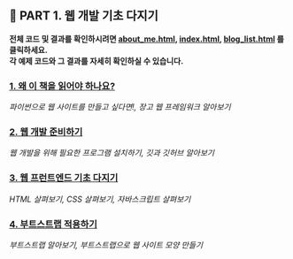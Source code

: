 <h2>📌 PART 1. 웹 개발 기초 다지기</h2>
<!-- 링크 수정하기 -->

**전체 코드 및 결과를 확인하시려면 [about_me.html](https://github.com/tae2on/Technical_Books_Notes/blob/main/Do%20it!%20%EC%9E%A5%EA%B3%A0%2B%EB%B6%80%ED%8A%B8%EC%8A%A4%ED%8A%B8%EB%9E%A9%20%ED%8C%8C%EC%9D%B4%EC%8D%AC%20%EC%9B%B9%20%EA%B0%9C%EB%B0%9C%EC%9D%98%20%EC%A0%95%EC%84%9D/about_me.html "전체 코드 보기"), [index.html](https://github.com/tae2on/Technical_Books_Notes/blob/main/Do%20it!%20%EC%9E%A5%EA%B3%A0%2B%EB%B6%80%ED%8A%B8%EC%8A%A4%ED%8A%B8%EB%9E%A9%20%ED%8C%8C%EC%9D%B4%EC%8D%AC%20%EC%9B%B9%20%EA%B0%9C%EB%B0%9C%EC%9D%98%20%EC%A0%95%EC%84%9D/index.html "전체 코드 보기"), [blog_list.html](https://github.com/tae2on/Technical_Books_Notes/blob/main/Do%20it!%20%EC%9E%A5%EA%B3%A0%2B%EB%B6%80%ED%8A%B8%EC%8A%A4%ED%8A%B8%EB%9E%A9%20%ED%8C%8C%EC%9D%B4%EC%8D%AC%20%EC%9B%B9%20%EA%B0%9C%EB%B0%9C%EC%9D%98%20%EC%A0%95%EC%84%9D/blog_list.html "전체 코드 보기") 를 클릭하세요.<br> 각 예제 코드와 그 결과를 자세히 확인하실 수 있습니다.**

<h3><a href="https://github.com/tae2on/Technical_Books_Notes/blob/main/Do%20it!%20%EC%9E%A5%EA%B3%A0%2B%EB%B6%80%ED%8A%B8%EC%8A%A4%ED%8A%B8%EB%9E%A9%20%ED%8C%8C%EC%9D%B4%EC%8D%AC%20%EC%9B%B9%20%EA%B0%9C%EB%B0%9C%EC%9D%98%20%EC%A0%95%EC%84%9D/01.%20%EC%9B%B9%20%EA%B0%9C%EB%B0%9C%20%EA%B8%B0%EC%B4%88%20%EB%8B%A4%EC%A7%80%EA%B8%B0/1.%20%EC%99%9C%20%EC%9D%B4%20%EC%B1%85%EC%9D%84%20%EC%9D%BD%EC%96%B4%EC%95%BC%20%ED%95%98%EB%82%98%EC%9A%94.md">1. 왜 이 책을 읽어야 하나요?</a></h3>

*파이썬으로 웹 사이트를 만들고 싶다면!, 장고 웹 프레임워크 알아보기*

<h3><a href="https://github.com/tae2on/Technical_Books_Notes/blob/main/Do%20it!%20%EC%9E%A5%EA%B3%A0%2B%EB%B6%80%ED%8A%B8%EC%8A%A4%ED%8A%B8%EB%9E%A9%20%ED%8C%8C%EC%9D%B4%EC%8D%AC%20%EC%9B%B9%20%EA%B0%9C%EB%B0%9C%EC%9D%98%20%EC%A0%95%EC%84%9D/01.%20%EC%9B%B9%20%EA%B0%9C%EB%B0%9C%20%EA%B8%B0%EC%B4%88%20%EB%8B%A4%EC%A7%80%EA%B8%B0/2.%20%EC%9E%A5%EA%B3%A0%20%EC%9B%B9%20%ED%94%84%EB%A0%88%EC%9E%84%EC%9B%8C%ED%81%AC%20%EC%95%8C%EC%95%84%EB%B3%B4%EA%B8%B0.md">2. 웹 개발 준비하기</a></h3>

*웹 개발을 위해 필요한 프로그램 설치하기, 깃과 깃허브 알아보기*

<h3><a href="https://github.com/tae2on/Technical_Books_Notes/blob/main/Do%20it!%20%EC%9E%A5%EA%B3%A0%2B%EB%B6%80%ED%8A%B8%EC%8A%A4%ED%8A%B8%EB%9E%A9%20%ED%8C%8C%EC%9D%B4%EC%8D%AC%20%EC%9B%B9%20%EA%B0%9C%EB%B0%9C%EC%9D%98%20%EC%A0%95%EC%84%9D/01.%20%EC%9B%B9%20%EA%B0%9C%EB%B0%9C%20%EA%B8%B0%EC%B4%88%20%EB%8B%A4%EC%A7%80%EA%B8%B0/3.%20%EC%9B%B9%20%ED%94%84%EB%9F%B0%ED%8A%B8%EC%97%94%EB%93%9C%20%EA%B8%B0%EC%B4%88%20%EB%8B%A4%EC%A7%80%EA%B8%B0.md">3. 웹 프런트엔드 기초 다지기</a></h3>

*HTML 살펴보기, CSS 살펴보기, 자바스크립트 살펴보기*

<h3><a href="https://github.com/tae2on/Technical_Books_Notes/blob/main/Do%20it!%20%EC%9E%A5%EA%B3%A0%2B%EB%B6%80%ED%8A%B8%EC%8A%A4%ED%8A%B8%EB%9E%A9%20%ED%8C%8C%EC%9D%B4%EC%8D%AC%20%EC%9B%B9%20%EA%B0%9C%EB%B0%9C%EC%9D%98%20%EC%A0%95%EC%84%9D/01.%20%EC%9B%B9%20%EA%B0%9C%EB%B0%9C%20%EA%B8%B0%EC%B4%88%20%EB%8B%A4%EC%A7%80%EA%B8%B0/4.%20%EB%B6%80%ED%8A%B8%EC%8A%A4%ED%8A%B8%EB%9E%A9%20%EC%A0%81%EC%9A%A9%ED%95%98%EA%B8%B0.md">4. 부트스트랩 적용하기</a></h3>

*부트스트랩 알아보기, 부트스트랩으로 웹 사이트 모양 만들기*